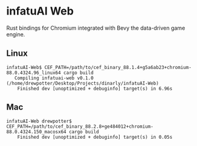 # infatuAI Web

Rust bindings for Chromium integrated with Bevy the data-driven game engine.

## Linux

```
infatuAI-Web$ CEF_PATH=/path/to/cef_binary_88.1.4+g5a6ab23+chromium-88.0.4324.96_linux64 cargo build
   Compiling infatuai-web v0.1.0 (/home/drewpotter/Desktop/Projects/dinarly/infatuAI-Web)
    Finished dev [unoptimized + debuginfo] target(s) in 6.96s
```

## Mac

```
infatuAI-Web drewpotter$ CEF_PATH=/path/to/cef_binary_88.2.8+ge484012+chromium-88.0.4324.150_macosx64 cargo build
    Finished dev [unoptimized + debuginfo] target(s) in 0.05s
```